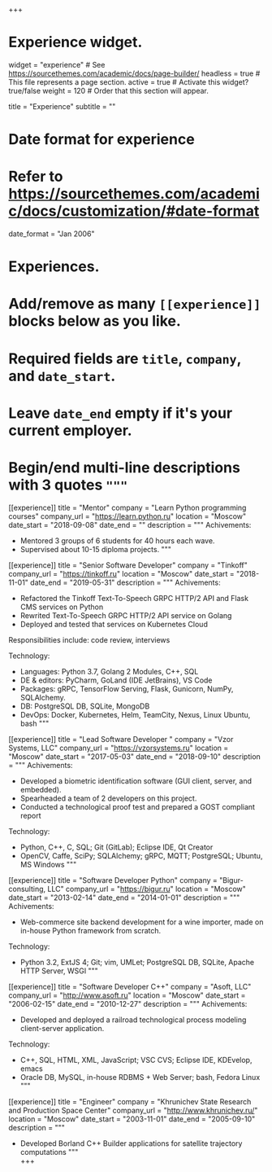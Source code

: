 +++
# Experience widget.
widget = "experience"  # See https://sourcethemes.com/academic/docs/page-builder/
headless = true  # This file represents a page section.
active = true  # Activate this widget? true/false
weight = 120  # Order that this section will appear.

title = "Experience"
subtitle = ""

# Date format for experience
#   Refer to https://sourcethemes.com/academic/docs/customization/#date-format
date_format = "Jan 2006"

# Experiences.
#   Add/remove as many `[[experience]]` blocks below as you like.
#   Required fields are `title`, `company`, and `date_start`.
#   Leave `date_end` empty if it's your current employer.
#   Begin/end multi-line descriptions with 3 quotes `"""`
[[experience]]
  title = "Mentor"
  company = "Learn Python programming courses"
  company_url = "https://learn.python.ru"
  location = "Moscow"
  date_start = "2018-09-08"
  date_end = ""
  description = """
  Achivements:
  
  * Mentored 3 groups of 6 students for 40 hours each wave.
  * Supervised about 10-15 diploma projects.
  """

[[experience]]
  title = "Senior Software Developer"
  company = "Tinkoff"
  company_url = "https://tinkoff.ru"
  location = "Moscow"
  date_start = "2018-11-01"
  date_end = "2019-05-31"
  description = """
  Achivements:
  
  * Refactored the Tinkoff Text-To-Speech GRPC HTTP/2 API and Flask CMS services on Python
  * Rewrited Text-To-Speech GRPC HTTP/2 API service on Golang
  * Deployed and tested that services on Kubernetes Cloud

  Responsibilities include: code review, interviews

  Technology:

  * Languages: Python 3.7, Golang 2 Modules, C++, SQL
  * DE & editors: PyCharm, GoLand (IDE JetBrains), VS Code
  * Packages: gRPC, TensorFlow Serving, Flask, Gunicorn, NumPy, SQLAlchemy.
  * DB: PostgreSQL DB, SQLite, MongoDB
  * DevOps: Docker, Kubernetes, Helm, TeamCity, Nexus, Linux Ubuntu, bash
  """

[[experience]]
  title = "Lead Software Developer "
  company = "Vzor Systems, LLC"
  company_url = "https://vzorsystems.ru"
  location = "Moscow"
  date_start = "2017-05-03"
  date_end = "2018-09-10"
  description = """
  Achivements:

  * Developed a biometric identification software (GUI client, server, and embedded).
  * Spearheaded a team of 2 developers on this project.
  * Conducted a technological proof test and prepared a GOST compliant report

  Technology:

  * Python, C++, C, SQL; Git (GitLab); Eclipse IDE, Qt Creator
  * OpenCV, Caffe, SciPy; SQLAlchemy; gRPC, MQTT; PostgreSQL; Ubuntu, MS Windows
  """

[[experience]]
  title = "Software Developer Python"
  company = "Bigur-consulting, LLC"
  company_url = "https://bigur.ru"
  location = "Moscow"
  date_start = "2013-02-14"
  date_end = "2014-01-01"
  description = """
  Achivements:
  
  * Web-commerce site backend development for a wine importer, made on in-house Python framework from scratch.

  Technology:

  * Python 3.2, ExtJS 4; Git; vim, UMLet; PostgreSQL DB, SQLite, Apache HTTP Server, WSGI
  """

[[experience]]
  title = "Software Developer C++"
  company = "Asoft, LLC"
  company_url = "http://www.asoft.ru"
  location = "Moscow"
  date_start = "2006-02-15"
  date_end = "2010-12-27"
  description = """
  Achivements:
  
  * Developed and deployed a railroad technological process modeling client-server application.

  Technology:

  * С++, SQL, HTML, XML, JavaScript; VSC CVS; Eclipse IDE, KDEvelop, emacs
  * Oracle DB, MySQL, in-house RDBMS + Web Server; bash, Fedora Linux
  """

[[experience]]
  title = "Engineer"
  company = "Khrunichev State Research and Production Space Center"
  company_url = "http://www.khrunichev.ru/"
  location = "Moscow"
  date_start = "2003-11-01"
  date_end = "2005-09-10"
  description = """
  * Developed Borland C++ Builder applications for satellite trajectory computations
  """    
+++
